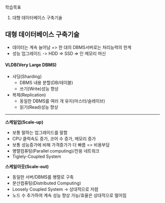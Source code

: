 학습목표
1. 대형 데이터베이스 구축기술

## 대형 데이터베이스 구축기술

- 데이터는 계속 늘어남
=> 한 대의 DBMS서버로는 처리능력의 한계
- 성능 업그레이드
-> HDD => SSD => 인 메모리 머신

#### VLDB(Very Large DBMS)

- 샤딩(Sharding)
    - DBMS 내용 분할(DB/테이블)
    - 쓰기(Write)성능 향상
- 복제(Replication)
    - 동일한 DBMS를 여러 개 유지(마스터/슬레이브)
    - 읽기(Read)성능 향상

----
**스케일업(Scale-up)**
- 보통 말하는 업그레이드를 말함
- CPU 클럭속도 증가, 코어 수 증가, 메모리 증가
- 보통 성능증가에 비해 가격증가가 더 빠름 => 비용부담
- 병렬컴퓨팅(Parallel computing)/전용 네트워크
- Tiglely-Coupled System

**스케일아웃(Scale-out)**
- 동일한 서버/DBMS를 병렬로 구축
- 분산컴퓨팅(Distributed Computing)
- Loosely Coupled System -> 상대적으로 저렴
- 노드 수 추가하여 계속 성능 향상 가능/효율은 상대적으로 떨어짐
